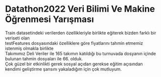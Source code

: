 # Datathon2022 Veri Bilimi Ve Makine Öğrenmesi Yarışması
Train datasetindeki verilerden özellikleriyle birlikte eğiterek bizden farklı bir veriseti olan<br/>
testFeatures dosyasındaki özelliklere göre fiyatlarını tahmin etmemiz istenmiş olmakla birlikte <br/>
Takımımız Deli Veriler ile 165 takımın katıldığı bu turnuvada dosyanın içinde bulunan tahmin dosyaları ile 66. olduk.<br>
Çok güzel bir etkinlikti gerek sosyal açıdan gerekse eğitim açısından kendimi geliştirme şansını yakaladığım için çok mutluyum.
